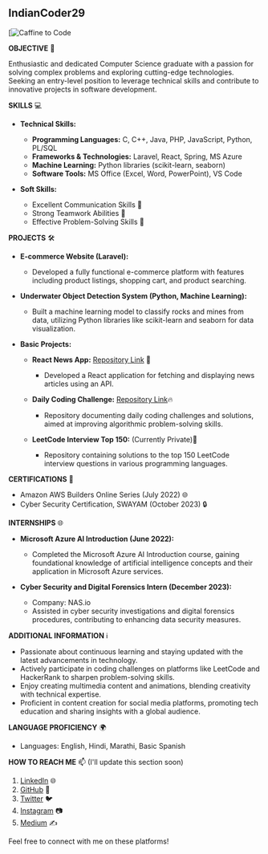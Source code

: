 ## IndianCoder29

[![Caffine to Code](https://www.google.com/url?sa=i&url=https%3A%2F%2Fwww.wallpaperflare.com%2Fsearch%3Fwallpaper%3Dgeek&psig=AOvVaw10gkZmfbS0ydwy49m4kNyi&ust=1718451190097000&source=images&cd=vfe&opi=89978449&ved=0CA8QjRxqFwoTCODi8dj_2oYDFQAAAAAdAAAAABAE)

**OBJECTIVE** 🚀

Enthusiastic and dedicated Computer Science graduate with a passion for solving complex problems and exploring cutting-edge technologies. Seeking an entry-level position to leverage technical skills and contribute to innovative projects in software development.

**SKILLS** 💻

- **Technical Skills:**
  - **Programming Languages:** C, C++, Java, PHP, JavaScript, Python, PL/SQL
  - **Frameworks & Technologies:** Laravel, React, Spring, MS Azure
  - **Machine Learning:** Python libraries (scikit-learn, seaborn)
  - **Software Tools:** MS Office (Excel, Word, PowerPoint), VS Code

- **Soft Skills:**
  - Excellent Communication Skills 💬
  - Strong Teamwork Abilities 🤝
  - Effective Problem-Solving Skills 🧩

**PROJECTS** 🛠️

- **E-commerce Website (Laravel):**
  - Developed a fully functional e-commerce platform with features including product listings, shopping cart, and product searching.
  
- **Underwater Object Detection System (Python, Machine Learning):**
  - Built a machine learning model to classify rocks and mines from data, utilizing Python libraries like scikit-learn and seaborn for data visualization.

- **Basic Projects:**
  - **React News App:** [Repository Link](https://github.com/IndianCoder29/ReactNewsApp) 📰
    - Developed a React application for fetching and displaying news articles using an API.

  
  - **Daily Coding Challenge:** [Repository Link](https://github.com/IndianCoder29/DailyCodingChallenge)🔥
    - Repository documenting daily coding challenges and solutions, aimed at improving algorithmic problem-solving skills.
      
   
  - **LeetCode Interview Top 150:**  (Currently Private)🌟
    - Repository containing solutions to the top 150 LeetCode interview questions in various programming languages.


**CERTIFICATIONS** 📜

- Amazon AWS Builders Online Series (July 2022) 🌐
- Cyber Security Certification, SWAYAM (October 2023) 🔒

**INTERNSHIPS** 🌐

- **Microsoft Azure AI Introduction (June 2022):**
  - Completed the Microsoft Azure AI Introduction course, gaining foundational knowledge of artificial intelligence concepts and their application in Microsoft Azure services.

- **Cyber Security and Digital Forensics Intern (December 2023):**
  - Company: NAS.io
  - Assisted in cyber security investigations and digital forensics procedures, contributing to enhancing data security measures.

**ADDITIONAL INFORMATION** ℹ️

- Passionate about continuous learning and staying updated with the latest advancements in technology.
- Actively participate in coding challenges on platforms like LeetCode and HackerRank to sharpen problem-solving skills.
- Enjoy creating multimedia content and animations, blending creativity with technical expertise.
- Proficient in content creation for social media platforms, promoting tech education and sharing insights with a global audience.

**LANGUAGE PROFICIENCY** 🌍

- Languages: English, Hindi, Marathi, Basic Spanish

**HOW TO REACH ME** 📫
(I'll update this section soon)

1. [LinkedIn](https://www.linkedin.com/in/yourprofile) 🌐
2. [GitHub](https://github.com/yourusername) 🐙
3. [Twitter](https://twitter.com/yourhandle) 🐦
4. [Instagram](https://www.instagram.com/yourhandle) 📷
5. [Medium](https://medium.com/@yourusername) ✍️

Feel free to connect with me on these platforms!
